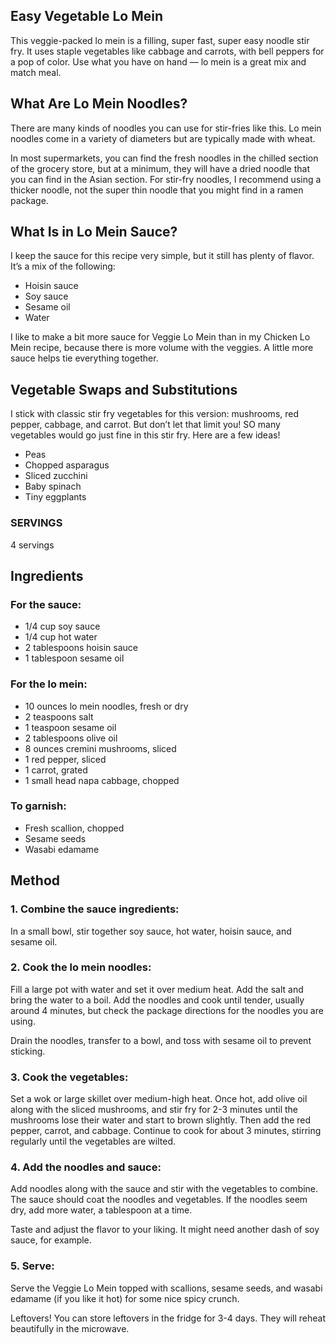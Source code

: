 ## Easy Vegetable Lo Mein
This veggie-packed lo mein is a filling, super fast, super easy noodle stir fry. It uses staple vegetables like cabbage and carrots, with bell peppers for a pop of color. Use what you have on hand — lo mein is a great mix and match meal.

## What Are Lo Mein Noodles?
There are many kinds of noodles you can use for stir-fries like this. Lo mein noodles come in a variety of diameters but are typically made with wheat.

In most supermarkets, you can find the fresh noodles in the chilled section of the grocery store, but at a minimum, they will have a dried noodle that you can find in the Asian section. For stir-fry noodles, I recommend using a thicker noodle, not the super thin noodle that you might find in a ramen package.

## What Is in Lo Mein Sauce?
I keep the sauce for this recipe very simple, but it still has plenty of flavor. It’s a mix of the following:

- Hoisin sauce
- Soy sauce
- Sesame oil
- Water

I like to make a bit more sauce for Veggie Lo Mein than in my Chicken Lo Mein recipe, because there is more volume with the veggies. A little more sauce helps tie everything together.

## Vegetable Swaps and Substitutions
I stick with classic stir fry vegetables for this version: mushrooms, red pepper, cabbage, and carrot. But don’t let that limit you! SO many vegetables would go just fine in this stir fry. Here are a few ideas!

- Peas
- Chopped asparagus
- Sliced zucchini
- Baby spinach
- Tiny eggplants


### SERVINGS
4 servings

## Ingredients

### For the sauce:
- 1/4 cup soy sauce
- 1/4 cup hot water
- 2 tablespoons hoisin sauce
- 1 tablespoon sesame oil

### For the lo mein:

- 10 ounces lo mein noodles, fresh or dry
- 2 teaspoons salt
- 1 teaspoon sesame oil
- 2 tablespoons olive oil
- 8 ounces cremini mushrooms, sliced
- 1 red pepper, sliced
- 1 carrot, grated
- 1 small head napa cabbage, chopped

### To garnish:
- Fresh scallion, chopped
- Sesame seeds
- Wasabi edamame


## Method

### 1. Combine the sauce ingredients:
In a small bowl, stir together soy sauce, hot water, hoisin sauce, and sesame oil.

### 2. Cook the lo mein noodles:
Fill a large pot with water and set it over medium heat. Add the salt and bring the water to a boil. Add the noodles and cook until tender, usually around 4 minutes, but check the package directions for the noodles you are using.

Drain the noodles, transfer to a bowl, and toss with sesame oil to prevent sticking.

### 3. Cook the vegetables:
Set a wok or large skillet over medium-high heat. Once hot, add olive oil along with the sliced mushrooms, and stir fry for 2-3 minutes until the mushrooms lose their water and start to brown slightly. Then add the red pepper, carrot, and cabbage. Continue to cook for about 3 minutes, stirring regularly until the vegetables are wilted.

### 4. Add the noodles and sauce:
Add noodles along with the sauce and stir with the vegetables to combine. The sauce should coat the noodles and vegetables. If the noodles seem dry, add more water, a tablespoon at a time.

Taste and adjust the flavor to your liking. It might need another dash of soy sauce, for example.

### 5. Serve:
Serve the Veggie Lo Mein topped with scallions, sesame seeds, and wasabi edamame (if you like it hot) for some nice spicy crunch.

Leftovers! You can store leftovers in the fridge for 3-4 days. They will reheat beautifully in the microwave.
